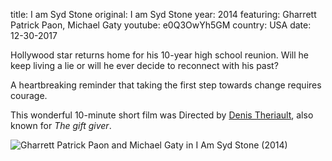 title: I am Syd Stone
original: I am Syd Stone
year: 2014
featuring: Gharrett Patrick Paon, Michael Gaty
youtube: e0Q3OwYh5GM
country: USA
date: 12-30-2017

Hollywood star returns home for his 10-year high school reunion. Will he keep living a lie or will he ever decide to reconnect with his past?

A heartbreaking reminder that taking the first step towards change requires courage.

This wonderful 10-minute short film was Directed by [Denis Theriault](http://www.imdb.com/name/nm2172589/), also known for *The gift giver*.

![Gharrett Patrick Paon and Michael Gaty in I Am Syd Stone (2014)]({filename}/images/iamsyd.jpg)

